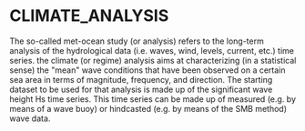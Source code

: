 # CLIMATE_ANALYSIS
The so-called met-ocean study (or analysis) refers to the long-term analysis of the hydrological data (i.e. waves, wind, levels, current, etc.) time series. the climate (or regime) analysis aims at characterizing (in a statistical sense) the "mean" wave conditions that have been observed on a certain sea area in terms of magnitude, frequency, and direction. The starting dataset to be used for that analysis is made up of the significant wave height Hs time series. This time series can be made up of measured (e.g. by means of a wave buoy) or hindcasted (e.g. by means of the SMB method) wave data.
